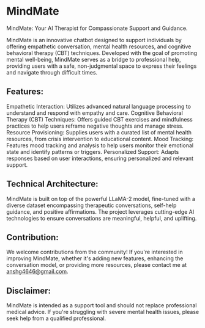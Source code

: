 # MindMate
MindMate: Your AI Therapist for Compassionate Support and Guidance.

MindMate is an innovative chatbot designed to support individuals by offering empathetic conversation, mental health resources, and cognitive behavioral therapy (CBT) techniques. Developed with the goal of promoting mental well-being, MindMate serves as a bridge to professional help, providing users with a safe, non-judgmental space to express their feelings and navigate through difficult times.

## Features:

Empathetic Interaction: Utilizes advanced natural language processing to understand and respond with empathy and care.
Cognitive Behavioral Therapy (CBT) Techniques: Offers guided CBT exercises and mindfulness practices to help users reframe negative thoughts and manage stress.
Resource Provisioning: Supplies users with a curated list of mental health resources, from crisis intervention to educational content.
Mood Tracking: Features mood tracking and analysis to help users monitor their emotional state and identify patterns or triggers.
Personalized Support: Adapts responses based on user interactions, ensuring personalized and relevant support.

## Technical Architecture:

MindMate is built on top of the powerful LLaMA-2 model, fine-tuned with a diverse dataset encompassing therapeutic conversations, self-help guidance, and positive affirmations. The project leverages cutting-edge AI technologies to ensure conversations are meaningful, helpful, and uplifting.

## Contribution:

We welcome contributions from the community! If you're interested in improving MindMate, whether it's adding new features, enhancing the conversation model, or providing more resources, please contact me at anshg4646@gmail.com.


## Disclaimer:

MindMate is intended as a support tool and should not replace professional medical advice. If you're struggling with severe mental health issues, please seek help from a qualified professional.
